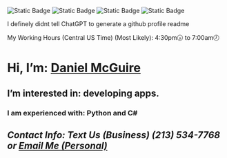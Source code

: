 ![Static Badge](https://img.shields.io/badge/Main%20Languages%3A-red) ![Static Badge](https://img.shields.io/badge/C%23-green) ![Static Badge](https://img.shields.io/badge/C%2B%2B-hotpink) ![Static Badge](https://img.shields.io/badge/Python-4584b6) 

I definely didnt tell ChatGPT to generate a github profile readme

My Working Hours (Central US Time) (Most Likely):
4:30pm🕟 to 7:00am🕖

# Hi, I’m: [Daniel McGuire](https://github.com/DanielLMcGuire)
## I’m interested in: developing apps.
### I am experienced with: Python and C#
## ***Contact Info: Text Us (Business) (213) 534-7768 or [Email Me (Personal)](mailto:danielmcguire23@icloud.com)***

<!---
Hi, I'm Guessing You Came Here By Accident?
--->
